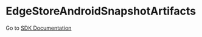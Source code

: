 # EdgeStoreAndroidSnapshotArtifacts

Go to [SDK Documentation](https://api.edgestore.ai/docs/sdk/android/)

